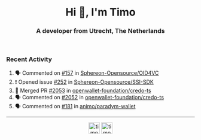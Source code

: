 <h1 align="center">Hi 👋, I'm Timo</h1>
<h3 align="center">A developer from Utrecht, The Netherlands</h3>
<br/>
<!-- https://github.com/rahuldkjain/github-profile-readme-generator --!>

<!--  <p align="left"><img src="https://github-readme-stats.vercel.app/api?username=timoglastra&show_icons=true&count_private=true&" alt="timoglastra" /></p> --!>

<!--
Github language stats
<p align="left"><img src="https://github-readme-stats.vercel.app/api/top-langs/?username=timoglastra&layout=compact" alt="timoglastra" /><p>
-->

<!-- Codestats language stats -->
<!-- <p align="left"><img src="https://codestats-readme.vercel.app/api/top-langs/?username=timoglastra&layout=compact&language_count=12" alt="timoglastra" /><p>    --!>
  
<h3>Recent Activity</h3>

<!--START_SECTION:activity-->
1. 🗣 Commented on [#157](https://github.com/Sphereon-Opensource/OID4VC/pull/157#issuecomment-2399342396) in [Sphereon-Opensource/OID4VC](https://github.com/Sphereon-Opensource/OID4VC)
2. ❗ Opened issue [#252](https://github.com/Sphereon-Opensource/SSI-SDK/issues/252) in [Sphereon-Opensource/SSI-SDK](https://github.com/Sphereon-Opensource/SSI-SDK)
3. 🎉 Merged PR [#2053](https://github.com/openwallet-foundation/credo-ts/pull/2053) in [openwallet-foundation/credo-ts](https://github.com/openwallet-foundation/credo-ts)
4. 🗣 Commented on [#2052](https://github.com/openwallet-foundation/credo-ts/pull/2052#issuecomment-2399266742) in [openwallet-foundation/credo-ts](https://github.com/openwallet-foundation/credo-ts)
5. 🗣 Commented on [#181](https://github.com/animo/paradym-wallet/pull/181#issuecomment-2397468946) in [animo/paradym-wallet](https://github.com/animo/paradym-wallet)
<!--END_SECTION:activity-->

---

<p align="center">
<a href="https://twitter.com/timoglastra" target="blank"><img align="center" src="https://cdn.jsdelivr.net/npm/simple-icons@3.0.1/icons/twitter.svg" alt="timoglastra" height="30" width="30" /></a>
<a href="https://linkedin.com/in/timoglastra" target="blank"><img align="center" src="https://cdn.jsdelivr.net/npm/simple-icons@3.0.1/icons/linkedin.svg" alt="timoglastra" height="30" width="30" /></a>
</p>



